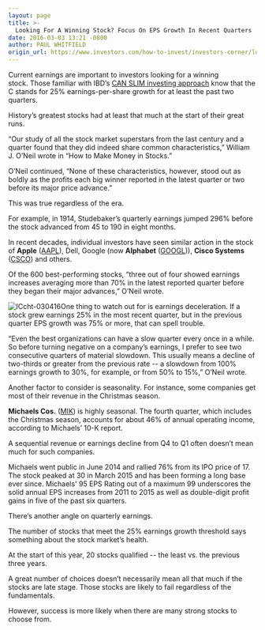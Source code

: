 ```yaml
---
layout: page
title: >-
  Looking For A Winning Stock? Focus On EPS Growth In Recent Quarters
date: 2016-03-03 13:21 -0800
author: PAUL WHITFIELD
origin_url: https://www.investors.com/how-to-invest/investors-corner/looking-for-a-winning-stock-focus-on-eps-growth-in-recent-quarters
---
```





Current earnings are important to investors looking for a winning stock. Those familiar with IBD’s [CAN SLIM investing approach](http://education.investors.com/courselandingpage.aspx?id=735730) know that the C stands for 25% earnings-per-share growth for at least the past two quarters.


History’s greatest stocks had at least that much at the start of their great runs.


“Our study of all the stock market superstars from the last century and a quarter found that they did indeed share common characteristics,” William J. O’Neil wrote in “How to Make Money in Stocks.”


O’Neil continued, “None of these characteristics, however, stood out as boldly as the profits each big winner reported in the latest quarter or two before its major price advance.”


This was true regardless of the era.


For example, in 1914, Studebaker’s quarterly earnings jumped 296% before the stock advanced from 45 to 190 in eight months.


In recent decades, individual investors have seen similar action in the stock of **Apple** ([AAPL](https://research.investors.com/quote.aspx?symbol=AAPL)), Dell, Google (now **Alphabet** ([GOOGL](https://research.investors.com/quote.aspx?symbol=GOOGL))), **Cisco Systems** ([CSCO](https://research.investors.com/quote.aspx?symbol=CSCO)) and others.


Of the 600 best-performing stocks, “three out of four showed earnings increases averaging more than 70% in the latest reported quarter before they began their major advances,” O’Neil wrote.


![ICcht-030416](https://www.investors.com/wp-content/uploads/2016/03/ICcht-030416-1024x526.jpg)One thing to watch out for is earnings deceleration. If a stock grew earnings 25% in the most recent quarter, but in the previous quarter EPS growth was 75% or more, that can spell trouble.


“Even the best organizations can have a slow quarter every once in a while. So before turning negative on a company’s earnings, I prefer to see two consecutive quarters of material slowdown. This usually means a decline of two-thirds or greater from the previous rate -- a slowdown from 100% earnings growth to 30%, for example, or from 50% to 15%,” O’Neil wrote.


Another factor to consider is seasonality. For instance, some companies get most of their revenue in the Christmas season.


**Michaels Cos.** ([MIK](https://research.investors.com/quote.aspx?symbol=MIK)) is highly seasonal. The fourth quarter, which includes the Christmas season, accounts for about 46% of annual operating income, according to Michaels’ 10-K report.


A sequential revenue or earnings decline from Q4 to Q1 often doesn’t mean much for such companies.


Michaels went public in June 2014 and rallied 76% from its IPO price of 17. The stock peaked at 30 in March 2015 and has been forming a long base ever since. Michaels' 95 EPS Rating out of a maximum 99 underscores the solid annual EPS increases from 2011 to 2015 as well as double-digit profit gains in five of the past six quarters.


There’s another angle on quarterly earnings.


The number of stocks that meet the 25% earnings growth threshold says something about the stock market’s health.


At the start of this year, 20 stocks qualified -- the least vs. the previous three years.


A great number of choices doesn’t necessarily mean all that much if the stocks are late stage. Those stocks are likely to fail regardless of the fundamentals.


However, success is more likely when there are many strong stocks to choose from.





